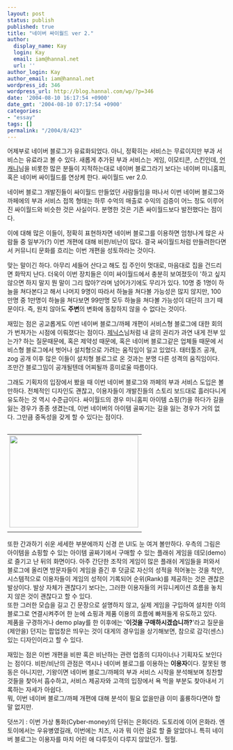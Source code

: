 ```yaml
---
layout: post
status: publish
published: true
title: "네이버 싸이월드 ver 2."
author:
  display_name: Kay
  login: Kay
  email: iam@hannal.net
  url: ''
author_login: Kay
author_email: iam@hannal.net
wordpress_id: 346
wordpress_url: http://blog.hannal.com/wp/?p=346
date: '2004-08-10 16:17:54 +0900'
date_gmt: '2004-08-10 07:17:54 +0900'
categories:
- "essay"
tags: []
permalink: "/2004/8/423"
---
```

<p>어제부로 네이버 블로그가 유료화되었다. 아니, 정확히는 서비스는 무료이지만 부과 서비스는 유료라고 볼 수 있다. 새롭게 추가된 부과 서비스는 게임, 이모티콘, 스킨인데, <a href='http://www.uncanni.net' target='_blank'>언캐니</a>님을 비롯한 많은 분들이 지적하는대로 네이버 블로그라기 보다는 네이버 미니홈피, 혹은 네이버 싸이월드를 연상케 한다. 싸이월드 ver 2.0.</p>
<p>네이버 블로그 개발진들이 싸이월드 만들었던 사람들임을 떠나서 이번 네이버 블로그와 까페에의 부과 서비스 접목 형태는 하루 수억의 매출로 수익의 검증이 어느 정도 이루어진 싸이월드와 비슷한 것은 사실이다. 분명한 것은 기존 싸이월드보다 발전했다는 점이다.</p>
<p>이에 대해 많은 이들이, 정확히 표현하자면 네이버 블로그를 이용하면 엄청나게 많은 사람들 중 일부가(?) 이번 개편에 대해 비판/비난이 많다. 결국 싸이월드처럼 만들려한다면서 커뮤니티 문화를 흐리는 이번 개편을 성토하라는 것이다.</p>
<p>맞는 말이긴 하다. 아무리 세들어 산다고 해도 집 주인이 멋대로, 마음대로 집을 건드리면 화딱지 난다. 더욱이 이번 장치들은 이미 싸이월드에서 충분히 보여졌듯이 '하고 싶지 않으면 하지 말지 뭔 말이 그리 많아?'라며 넘어가기에도 무리가 있다. 10명 중 1명이 하늘을 쳐다본다고 해서 나머지 9명이 따라서 하늘을 쳐다볼 가능성은 많지 않지만, 100만명 중 1만명이 하늘을 쳐다보면 99만명 모두 하늘을 쳐다볼 가능성이 대단히 크기 때문이다. 즉, 원치 않아도 <b>주변</b>의 변화에 동참하지 않을 수 없다는 것이다.</p>
<p>
재밌는 점은 공교롭게도 이번 네이버 블로그/까페 개편이 서비스형 블로그에 대한 회의가 번져가는 시점에 이뤄졌다는 점이다. <a href='http://xenix.egloos.com' target='_blank'>제닉스</a>님처럼 내 글의 권리가 과연 내게 전부 있는가? 하는 질문때문에, 혹은 제약성 때문에, 혹은 네이버 블로그같은 업체들 때문에 서비스형 블로그에서 벗어나 설치형으로 가려는 움직임이 일고 있었다. <span class=key1 onclick=keyword_open('./kview.php?kd=%C5%C2%C5%CD%C5%F8%C1%EE')>태터툴즈</span> 공개, zog 공개 이후 많은 이들이 설치형 블로그로 온 것과는 분명 다른 성격의 움직임이다. 조만간 블로그밈이 공개될텐데 어찌될까 흥미로울 따름이다.</p>
<p>
그래도 기획자의 입장에서 봤을 때 이번 네이버 블로그와 까페의 부과 서비스 도입은 볼만하다. 전체적인 디자인도 괜찮고, 이용자들이 개발진들의 스토리 보드대로 흘러다니게 유도하는 것 역시 수준급이다. 싸이월드의 경우 미니홈피 아이템 쇼핑(?)을 하다가 길을 잃는 경우가 종종 생겼는데, 이번 네이버의 아이템 골짜기는 길을 잃는 경우가 거의 없다. 그만큼 중독성을 갖게 할 수 있다는 점이다.</p>
<table align="right">
<tr>
<td style="padding-left:5"><center><img src="http://blog.hannal.com/tt-attach/0810/040810151930820462/690074.gif" width="296" height="211"></center></td>
</tr>
<tr>
<td class="centerphoto"> </td>
</tr>
</table>
<p>또한 간과하기 쉬운 세세한 부분에까지 신경 쓴 UI도 눈 여겨 볼만하다. 우측의 그림은 아이템을 쇼핑할 수 있는 아이템 골짜기에서 구매할 수 있는 플래쉬 게임을 데모(demo)로 즐기고 난 뒤의 화면이다. 아주 간단한 조작의 게임이 많은 플래쉬 게임들을 퍼와서 블로그에 올리면 방문자들이 게임을 즐긴 후 덧글로 자신의 성적을 적어놓는 것을 착안, 시스템적으로 이용자들이 게임의 성적이 기록되어 순위(Rank)를 제공하는 것은 괜찮은 발상이다. 발상 자체가 괜찮다기 보다는, 그러한 이용자들의 커뮤니케이션 흐름을 놓치지 않은 것이 괜찮다고 할 수 있다.<br />
또한 그러한 모습을 길고 긴 문장으로 설명하지 않고, 실제 게임을 구입하여 설치한 이의 블로그로 연결시켜주어 한 눈에 쇼핑과 제품 이용의 흐름에 빠져들게 유도하고 있다.<br />
제품을 구경하거나 demo play를 한 이후에는 '<b>이것을 구매하시겠습니까?</b>'라고 질문을(제안을) 던지는 팝업창은 띄우는 것이 대게의 경우임을 상기해보면, 참으로 감각(센스)있는 디자인이라고 할 수 있다.</p>
<p>
재밌는 점은 이번 개편을 비판 혹은 비난하는 관련 업종의 디자이너나 기획자도 보인다는 점이다. 비판/비난의 관점은 역시나 네이버 블로그를 이용하는 <b>이용자</b>이다. 잘못된 행동은 아니지만, 기왕이면 네이버 블로그/까페의 부과 서비스 시작을 분석해보며 칭찬할 것들을 찾아서 흡수하고, 서비스 제공자와 고객의 입장에서 욕 먹을 부분도 찾아내서 기록하는 자세가 아쉽다.<br />
뭐, 이번 네이버 블로그/까페 개편에 대해 분석이 필요 없을만큼 이미 훌륭하다면야 할 말 없지만.</p>
<p>
덧쓰기 : 이번 가상 통화(Cyber-money)의 단위는 은화더라. 도토리에 이어 은화라. 엔토이에서는 우유병였길래, 이번에는 치즈, 사과 뭐 이런 걸로 할 줄 알았더니. 특히 네이버 블로그는 이용자를 마치 어린 애 다루듯이 다루지 않았던가. 헐헐.</p>
